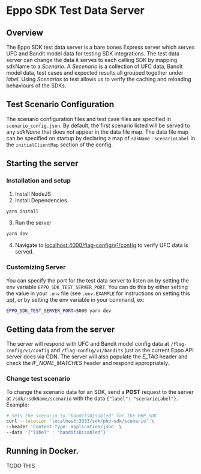 # Eppo SDK Test Data Server

## Overview

The Eppo SDK test data server is a bare bones Express server which serves UFC and Bandit model data for testing SDK integrations. The test data server can change the data it serves to each calling SDK by mapping sdkName to a _Scenario_. A _Secenario_ is a collection of UFC data, Bandit model data, test cases and expected results all grouped together under _label_. Using _Scenarios_ to test allows us to verify the caching and reloading behaviours of the SDKs.

## Test Scenario Configuration

The scenario configuration files and test case files are specified in `scenario_config.json`. By default, the first scenario listed will be served to any _sdkName_ that does not appear in the data file map. The data file map can be specified on startup by declaring a map of `sdkName` : `scenarioLabel` in the `initialClientMap` section of the config.

## Starting the server

### Installation and setup

1. Install NodeJS
2. Install Dependencies

```sh
yarn install
```

3. Run the server

```sh
yarn dev
```

4. Navigate to [localhost:4000/flag-config/v1/config](localhost:4000/flag-config/v1/config) to verify UFC data is served.

### Customizing Server

You can specify the port for the test data server to listen on by setting the env variable `EPPO_SDK_TEST_SERVER_PORT`. You can do this by either setting the value in your `.env` file (see `.env.EXAMPLE` for instructions on setting this up), or by setting the env variable in your command, ex:

```sh
EPPO_SDK_TEST_SERVER_PORT=5000 yarn dev
```

## Getting data from the server

The server will respond with UFC and Bandit model config data at `/flag-config/v1/config` and `/flag-config/v1/bandits` just as the current Eppo API server does via CDN. The server will also populate the _E_TAG_ header and check the _IF_NONE_MATCHES_ header and respond appropriately.

### Change test scenario

To change the scenario data for an SDK, send a **POST** request to the server at `/sdk/:sdkName/scenario` with the data `{"label": "scenarioLabel"}`. Example:

```sh
# Sets the scenario to "banditsDisabled" for the PHP SDK
curl --location 'localhost:3333/sdk/php-sdk/scenario' \
--header 'Content-Type: application/json' \
--data '{"label" : "banditsDisabled"}'
```

## Running in Docker.

TODO THIS
